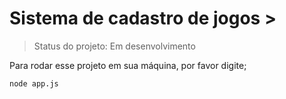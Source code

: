 # Sistema de cadastro de jogos >

> Status do projeto: Em desenvolvimento

Para rodar esse projeto em sua máquina, por favor digite;

````
node app.js
````

